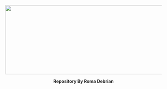 
<p>&nbsp;</p>
<p>&nbsp;</p>
<div>
  <center>
  <p align="center"><img src=https://i2.wp.com/nekonoto.net/wp-content/uploads/2018/01/yuru-camp.jpg?w=800 width=513 height=223 /></p>
  <p align="center"><strong> Repository By Roma Debrian </strong></p>
</div>

